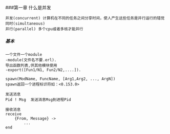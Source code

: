 ###第一章  什么是并发

	并发(concurrent) 计算机在不同的任务之间分享时间，使人产生这些任务是并行运行的错觉
	同时(simultaneous)
	并行(parallel) 多个cpu或者多核才能并行

##### 基本

	一个文件一个module
	-module(文件名不要.erl).
	导出函数列表,供其他模块使用
	-export([Fun1/N1, Fun2/N2,....]).
	
	spawn(ModName, FuncName, [Arg1,Arg2, ..., ArgN])
	spawn返回一个进程标识符如：<0.153.0>

	发送消息
	Pid ! Msg  发送消息Msg到进程Pid

	接收消息
	receive
		{From, Message} ->
			...
	end

	
